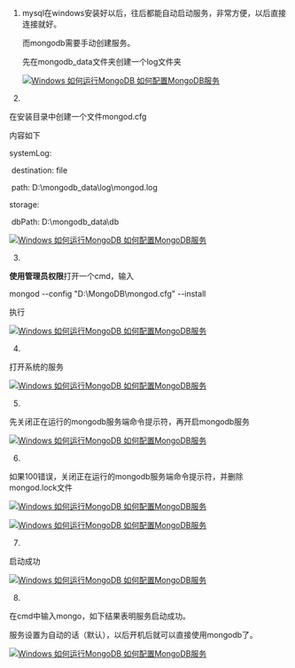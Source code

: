 1. mysql在windows安装好以后，往后都能自动启动服务，非常方便，以后直接连接就好。

   而mongodb需要手动创建服务。

   先在mongodb_data文件夹创建一个log文件夹

   [![Windows 如何运行MongoDB 如何配置MongoDB服务](https://imgsa.baidu.com/exp/w=500/sign=dfbe0c88fed3572c66e29cdcba126352/1b4c510fd9f9d72ab5364b7cd82a2834349bbb05.jpg)](http://jingyan.baidu.com/album/d5c4b52b906bafda560dc591.html?picindex=9)

2. 

   在安装目录中创建一个文件mongod.cfg

   内容如下

   

   systemLog:

   ​    destination: file

   ​    path: D:\mongodb_data\log\mongod.log

   storage:

   ​    dbPath: D:\mongodb_data\db

   [![Windows 如何运行MongoDB 如何配置MongoDB服务](https://imgsa.baidu.com/exp/w=500/sign=7d8343a4ecfe9925cb0c695004a95ee4/c83d70cf3bc79f3dbf76bf51b6a1cd11728b293f.jpg)](http://jingyan.baidu.com/album/d5c4b52b906bafda560dc591.html?picindex=10)

3. 

   **使用管理员权限**打开一个cmd，输入

   mongod --config "D:\MongoDB\mongod.cfg" --install

   执行

   [![Windows 如何运行MongoDB 如何配置MongoDB服务](https://imgsa.baidu.com/exp/w=500/sign=a310e142bc7eca80120539e7a1239712/a6efce1b9d16fdfabe50818fb88f8c5494ee7b96.jpg)](http://jingyan.baidu.com/album/d5c4b52b906bafda560dc591.html?picindex=11)

4. 

   打开系统的服务

   [![Windows 如何运行MongoDB 如何配置MongoDB服务](https://imgsa.baidu.com/exp/w=500/sign=d3066e89b03eb13544c7b7bb961ea8cb/d31b0ef41bd5ad6e8ec8268b8dcb39dbb6fd3c99.jpg)](http://jingyan.baidu.com/album/d5c4b52b906bafda560dc591.html?picindex=12)

5. 

   先关闭正在运行的mongodb服务端命令提示符，再开启mongodb服务

   [![Windows 如何运行MongoDB 如何配置MongoDB服务](https://imgsa.baidu.com/exp/w=500/sign=9c1cc48f9082d158bb8259b1b00a19d5/9345d688d43f8794e9d70a4fde1b0ef41bd53aa2.jpg)](http://jingyan.baidu.com/album/d5c4b52b906bafda560dc591.html?picindex=13)

6. 

   如果100错误，关闭正在运行的mongodb服务端命令提示符，并删除mongod.lock文件

   [![Windows 如何运行MongoDB 如何配置MongoDB服务](https://imgsa.baidu.com/exp/w=500/sign=e78e44ab8e8ba61edfeec82f713597cc/ac6eddc451da81cb6f60c1ac5e66d016082431c8.jpg)](http://jingyan.baidu.com/album/d5c4b52b906bafda560dc591.html?picindex=14)

   [![Windows 如何运行MongoDB 如何配置MongoDB服务](https://imgsa.baidu.com/exp/w=500/sign=b5e04da23687e9504217f36c2039531b/b8389b504fc2d56286d5928ceb1190ef77c66cf5.jpg)](http://jingyan.baidu.com/album/d5c4b52b906bafda560dc591.html?picindex=15)

7. 

   启动成功

   [![Windows 如何运行MongoDB 如何配置MongoDB服务](https://imgsa.baidu.com/exp/w=500/sign=106733c1fa03738dde4a0c22831ab073/622762d0f703918f098a71ab5d3d269759eec47c.jpg)](http://jingyan.baidu.com/album/d5c4b52b906bafda560dc591.html?picindex=16)

8. 

   在cmd中输入mongo，如下结果表明服务启动成功。

   服务设置为自动的话（默认），以后开机后就可以直接使用mongodb了。

   [![Windows 如何运行MongoDB 如何配置MongoDB服务](https://imgsa.baidu.com/exp/w=500/sign=7338e1737e0e0cf3a0f74efb3a47f23d/9213b07eca806538efbde8729bdda144ad348278.jpg)](http://jingyan.baidu.com/album/d5c4b52b906bafda560dc591.html?picindex=17)